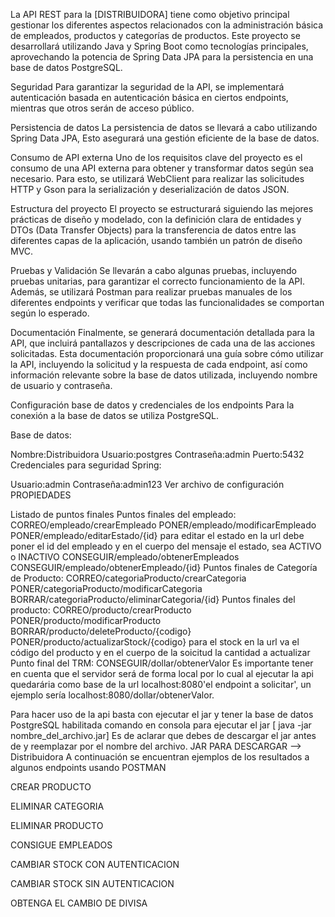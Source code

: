 La API REST para la [DISTRIBUIDORA] tiene como objetivo principal gestionar los diferentes aspectos relacionados con la administración básica de empleados, productos y categorías de productos. Este proyecto se desarrollará utilizando Java y Spring Boot como tecnologías principales, aprovechando la potencia de Spring Data JPA para la persistencia en una base de datos PostgreSQL.

Seguridad
Para garantizar la seguridad de la API, se implementará autenticación basada en autenticación básica en ciertos endpoints, mientras que otros serán de acceso público.

Persistencia de datos
La persistencia de datos se llevará a cabo utilizando Spring Data JPA, Esto asegurará una gestión eficiente de la base de datos.

Consumo de API externa
Uno de los requisitos clave del proyecto es el consumo de una API externa para obtener y transformar datos según sea necesario. Para esto, se utilizará WebClient para realizar las solicitudes HTTP y Gson para la serialización y deserialización de datos JSON.

Estructura del proyecto
El proyecto se estructurará siguiendo las mejores prácticas de diseño y modelado, con la definición clara de entidades y DTOs (Data Transfer Objects) para la transferencia de datos entre las diferentes capas de la aplicación, usando también un patrón de diseño MVC.

Pruebas y Validación
Se llevarán a cabo algunas pruebas, incluyendo pruebas unitarias, para garantizar el correcto funcionamiento de la API. Además, se utilizará Postman para realizar pruebas manuales de los diferentes endpoints y verificar que todas las funcionalidades se comportan según lo esperado.

Documentación
Finalmente, se generará documentación detallada para la API, que incluirá pantallazos y descripciones de cada una de las acciones solicitadas. Esta documentación proporcionará una guía sobre cómo utilizar la API, incluyendo la solicitud y la respuesta de cada endpoint, así como información relevante sobre la base de datos utilizada, incluyendo nombre de usuario y contraseña.

Configuración base de datos y credenciales de los endpoints
Para la conexión a la base de datos se utiliza PostgreSQL.

Base de datos:

Nombre:Distribuidora
Usuario:postgres
Contraseña:admin
Puerto:5432
Credenciales para seguridad Spring:

Usuario:admin
Contraseña:admin123
Ver archivo de configuración PROPIEDADES

Listado de puntos finales
Puntos finales del empleado:
CORREO/empleado/crearEmpleado
PONER/empleado/modificarEmpleado
PONER/empleado/editarEstado/{id}
para editar el estado en la url debe poner el id del empleado y en el cuerpo del mensaje el estado, sea ACTIVO o INACTIVO
CONSEGUIR/empleado/obtenerEmpleados
CONSEGUIR/empleado/obtenerEmpleado/{id}
Puntos finales de Categoría de Producto:
CORREO/categoriaProducto/crearCategoria
PONER/categoriaProducto/modificarCategoria
BORRAR/categoriaProducto/eliminarCategoria/{id}
Puntos finales del producto:
CORREO/producto/crearProducto
PONER/producto/modificarProducto
BORRAR/producto/deleteProducto/{codigo}
PONER/producto/actualizarStock/{codigo}
para el stock en la url va el código del producto y en el cuerpo de la soicitud la cantidad a actualizar
Punto final del TRM:
CONSEGUIR/dollar/obtenerValor
Es importante tener en cuenta que el servidor será de forma local por lo cual al ejecutar la api quedarária como base de la url localhost:8080'el endpoint a solicitar', un ejemplo sería localhost:8080/dollar/obtenerValor.

Para hacer uso de la api basta con ejecutar el jar y tener la base de datos PostgreSQL habilitada
comando en consola para ejecutar el jar [ java -jar nombre_del_archivo.jar] Es de aclarar que debes de descargar el jar antes de y reemplazar por el nombre del archivo.
JAR PARA DESCARGAR --> Distribuidora A continuación se encuentran ejemplos de los resultados a algunos endpoints usando POSTMAN

CREAR PRODUCTO

ELIMINAR CATEGORIA

ELIMINAR PRODUCTO

CONSIGUE EMPLEADOS

CAMBIAR STOCK CON AUTENTICACION

CAMBIAR STOCK SIN AUTENTICACION

OBTENGA EL CAMBIO DE DIVISA
